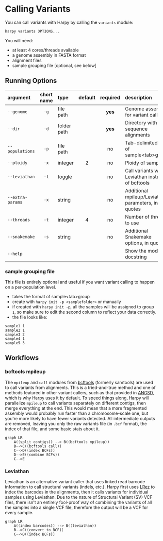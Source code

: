 # Calling Variants
You can call variants with Harpy by calling the `variants` module:
```bash
harpy variants OPTIONS... 
```
You will need:
- at least 4 cores/threads available
- a genome assembly in FASTA format
- alignment files
- sample grouping file [optional, see below]

## Running Options
| argument         | short name | type                  | default | required | description                                        |
|:-----------------|:----------:|:----------------------|:-------:|:--------:|:---------------------------------------------------|
| `--genome`       |    `-g`    | file path             |         | **yes**  | Genome assembly for variant calling                |
| `--dir`          |    `-d`    | folder path           |         | **yes**  | Directory with sequence alignments                 |
| `--populations`  |    `-p`    | file path             |         |    no    | Tab-delimited file of sample\<tab\>group           |
| `--ploidy`       |    `-x`    | integer               |    2    |    no    | Ploidy of samples                                  |
| `--leviathan`    |    `-l`    | toggle                |         |    no    | Call variants with Leviathan instead of bcftools   |
| `--extra-params` |    `-x`    | string                |         |    no    | Additional mpileup/Leviathan parameters, in quotes |
| `--threads`      |    `-t`    | integer               |    4    |    no    | Number of threads to use                           |
| `--snakemake`    |    `-s`    | string                |         |    no    | Additional Snakemake options, in quotes            |
| `--help`         |            |                       |         |          | Show the module docstring                          |

### sample grouping file
This file is entirely optional and useful if you want variant calling to happen on a per-population level.
- takes the format of sample\<tab\>group
- create with `harpy init -p <samplefolder>` or manually
- if created with `harpy init -p`, all the samples will be assigned to group `1`, so make sure to edit the second column to reflect your data correctly.
- the file looks like:
```
sample1 1
sample2 1
sample3 2
sample4 1
sample5 3
```

## Workflows
### bcftools mpileup
The `mpileup` and `call` modules from [bcftools](https://samtools.github.io/bcftools/bcftools.html) (formerly samtools) 
are used to call variants from alignments. This is a tried-and-true method and one of methods featured in other variant
callers, such as that provided in [ANGSD](http://www.popgen.dk/angsd/index.php/Genotype_Likelihoods), which is why Harpy
uses it by default. To speed things along, Harpy will parallelize `mpileup` to call variants separately on different contigs, 
then merge everything at the end. This would mean that a more fragmented assembly would probably run faster than a 
chromosome-scale one, but you're more likely to have fewer variants detected. All intermediate outputs are removed, leaving 
you only the raw variants file (in `.bcf` format), the index of that file, and some basic stats about it.

```mermaid
graph LR
    A((split contigs)) --> B((bcftools mpileup))
    B-->C((bcftools call))
    C-->D((index BCFs))
    D-->E((combine BCFs))
    C-->E
```

### Leviathan
Leviathan is an alternative variant caller that uses linked read barcode information to call structural variants (indels, etc.). 
Harpy first uses [LRez](https://github.com/morispi/LRez) to index the barcodes in the alignments, then
it calls variants for individual samples using Leviathan. Due to the nature of Structural Variant (SV) 
VCF files, there isn't an entirely fool-proof way of combining the variants of all the samples into a 
single VCF file, therefore the output will be a VCF for every sample.

```mermaid
graph LR
    A((index barcodes)) --> B((leviathan))
    B-->C((convert to BCF))
    C-->D((index BCFs))
```